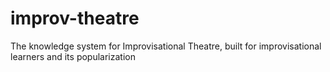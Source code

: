 # improv-theatre
The knowledge system for Improvisational Theatre, built for improvisational learners and its popularization
